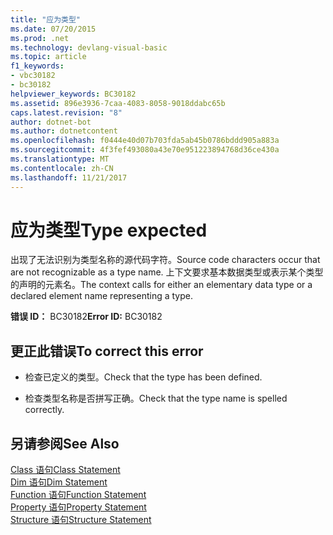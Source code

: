```yaml
---
title: "应为类型"
ms.date: 07/20/2015
ms.prod: .net
ms.technology: devlang-visual-basic
ms.topic: article
f1_keywords:
- vbc30182
- bc30182
helpviewer_keywords: BC30182
ms.assetid: 896e3936-7caa-4083-8058-9018ddabc65b
caps.latest.revision: "8"
author: dotnet-bot
ms.author: dotnetcontent
ms.openlocfilehash: f0444e40d07b703fda5ab45b0786bddd905a883a
ms.sourcegitcommit: 4f3fef493080a43e70e951223894768d36ce430a
ms.translationtype: MT
ms.contentlocale: zh-CN
ms.lasthandoff: 11/21/2017
---
```

# <a name="type-expected"></a><span data-ttu-id="48760-102">应为类型</span><span class="sxs-lookup"><span data-stu-id="48760-102">Type expected</span></span>
<span data-ttu-id="48760-103">出现了无法识别为类型名称的源代码字符。</span><span class="sxs-lookup"><span data-stu-id="48760-103">Source code characters occur that are not recognizable as a type name.</span></span> <span data-ttu-id="48760-104">上下文要求基本数据类型或表示某个类型的声明的元素名。</span><span class="sxs-lookup"><span data-stu-id="48760-104">The context calls for either an elementary data type or a declared element name representing a type.</span></span>  
  
 <span data-ttu-id="48760-105">**错误 ID：** BC30182</span><span class="sxs-lookup"><span data-stu-id="48760-105">**Error ID:** BC30182</span></span>  
  
## <a name="to-correct-this-error"></a><span data-ttu-id="48760-106">更正此错误</span><span class="sxs-lookup"><span data-stu-id="48760-106">To correct this error</span></span>  
  
-   <span data-ttu-id="48760-107">检查已定义的类型。</span><span class="sxs-lookup"><span data-stu-id="48760-107">Check that the type has been defined.</span></span>  
  
-   <span data-ttu-id="48760-108">检查类型名称是否拼写正确。</span><span class="sxs-lookup"><span data-stu-id="48760-108">Check that the type name is spelled correctly.</span></span>  
  
## <a name="see-also"></a><span data-ttu-id="48760-109">另请参阅</span><span class="sxs-lookup"><span data-stu-id="48760-109">See Also</span></span>  
 [<span data-ttu-id="48760-110">Class 语句</span><span class="sxs-lookup"><span data-stu-id="48760-110">Class Statement</span></span>](../../visual-basic/language-reference/statements/class-statement.md)  
 [<span data-ttu-id="48760-111">Dim 语句</span><span class="sxs-lookup"><span data-stu-id="48760-111">Dim Statement</span></span>](../../visual-basic/language-reference/statements/dim-statement.md)  
 [<span data-ttu-id="48760-112">Function 语句</span><span class="sxs-lookup"><span data-stu-id="48760-112">Function Statement</span></span>](../../visual-basic/language-reference/statements/function-statement.md)  
 [<span data-ttu-id="48760-113">Property 语句</span><span class="sxs-lookup"><span data-stu-id="48760-113">Property Statement</span></span>](../../visual-basic/language-reference/statements/property-statement.md)  
 [<span data-ttu-id="48760-114">Structure 语句</span><span class="sxs-lookup"><span data-stu-id="48760-114">Structure Statement</span></span>](../../visual-basic/language-reference/statements/structure-statement.md)
